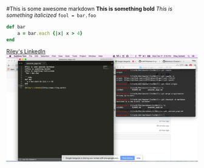 #This is some awesome markdown
**This is something bold**
*This is something italicized*
`fool = bar.foo`

```ruby
def bar
	a = bar.each {|x| x > 4}
end
```
[Riley's LinkedIn](http://www.riley.works)
![screen-shot](screen-shot.png)